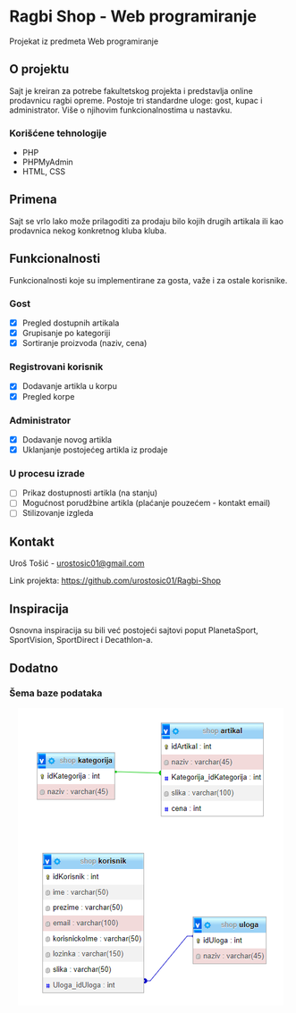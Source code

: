 # Ragbi Shop - Web programiranje

Projekat iz predmeta Web programiranje

## O projektu
Sajt je kreiran za potrebe fakultetskog projekta i predstavlja online prodavnicu ragbi opreme. Postoje tri standardne uloge: gost, kupac i administrator. Više o njihovim 
funkcionalnostima u nastavku.
 ### Korišćene tehnologije
  <ul>
    <li>PHP</li>
    <li>PHPMyAdmin</li>
    <li>HTML, CSS</li>
  </ul>

## Primena
Sajt se vrlo lako može prilagoditi za prodaju bilo kojih drugih artikala ili kao prodavnica nekog konkretnog kluba kluba.

## Funkcionalnosti

Funkcionalnosti koje su implementirane za gosta, važe i za ostale korisnike.

### Gost
- [x] Pregled dostupnih artikala
- [x] Grupisanje po kategoriji
- [x] Sortiranje proizvoda (naziv, cena)
 
### Registrovani korisnik
- [x] Dodavanje artikla u korpu
- [x] Pregled korpe
      
### Administrator
- [x] Dodavanje novog artikla
- [x] Uklanjanje postojećeg artikla iz prodaje

### U procesu izrade
- [ ] Prikaz dostupnosti artikla (na stanju)
- [ ] Mogućnost porudžbine artikla (plaćanje pouzećem - kontakt email)
- [ ] Stilizovanje izgleda

## Kontakt
Uroš Tošić - urostosic01@gmail.com

Link projekta: https://github.com/urostosic01/Ragbi-Shop

## Inspiracija

Osnovna inspiracija su bili već postojeći sajtovi poput PlanetaSport, SportVision, SportDirect i Decathlon-a.

## Dodatno 

### Šema baze podataka 
<p align="center">
  <img src="https://github.com/urostosic01/Ragbi-Shop/blob/main/WebShop_db.PNG" alt="db_shema">
</p>
